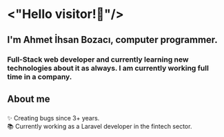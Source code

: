 
# <"Hello visitor!👋"/>

<h2 align="left">I'm Ahmet İhsan Bozacı, computer programmer.</h2>

<h3 align="left"> Full-Stack web developer and currently learning new technologies about it as always. I am currently working full time in a company. </h3>

###

<h2 align="left">About me</h2>

###

<p align="left">✨ Creating bugs since 3+ years.<br>📚 Currently working as a Laravel developer in the fintech sector. </p>

###
